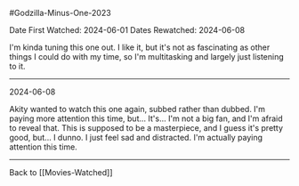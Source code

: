 #Godzilla-Minus-One-2023

Date First Watched:  2024-06-01
Dates Rewatched:  2024-06-08

I'm kinda tuning this one out.  I like it, but it's not as fascinating as other things I could do with my time, so I'm multitasking and largely just listening to it.

---
2024-06-08

Akity wanted to watch this one again, subbed rather than dubbed.  I'm paying more attention this time, but...  It's...  I'm not a big fan, and I'm afraid to reveal that.  This is supposed to be a masterpiece, and I guess it's pretty good, but...  I dunno.  I just feel sad and distracted.  I'm actually paying attention this time.

---
Back to [[Movies-Watched]]
